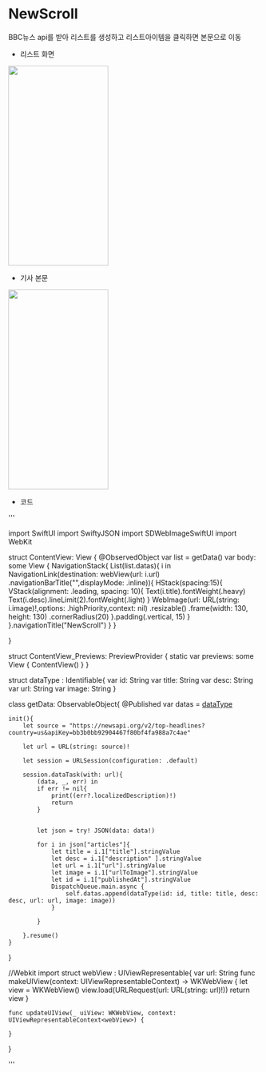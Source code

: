 # NewScroll
BBC뉴스 api를 받아 리스트를 생성하고 리스트아이템을 클릭하면 본문으로 이동

- 리스트 화면
<img src = "https://user-images.githubusercontent.com/119280160/229792508-ce39647d-df24-40ff-9409-9aa7bc0b24ce.png" width = "200" height = "400"/>

- 기사 본문
<img src = "https://user-images.githubusercontent.com/119280160/229792554-05705513-92cb-4e7a-9c87-6aaa4b42a46f.png" width = "200" height = "400"/>

- 코드

 '''
 
import SwiftUI
import SwiftyJSON
import SDWebImageSwiftUI
import WebKit

struct ContentView: View {
    @ObservedObject var list = getData()
    var body: some View {
        NavigationStack{
            List(list.datas){
            i in
                NavigationLink(destination: webView(url: i.url)
                    .navigationBarTitle("",displayMode: .inline)){
                    HStack(spacing:15){
                        VStack(alignment: .leading, spacing: 10){
                            Text(i.title).fontWeight(.heavy)
                            Text(i.desc).lineLimit(2).fontWeight(.light)
                        }
                        WebImage(url: URL(string: i.image)!,options: .highPriority,context: nil)
                            .resizable()
                            .frame(width: 130, height: 130)
                            .cornerRadius(20)
                    }.padding(.vertical, 15)
                }
            }.navigationTitle("NewScroll")
        }
            }
    
}

struct ContentView_Previews: PreviewProvider {
    static var previews: some View {
        ContentView()
    }
}

struct dataType : Identifiable{
    var id: String
    var title: String
    var desc: String
    var url: String
    var image: String
}

class getData: ObservableObject{
    @Published var datas = [dataType]()
    
    init(){
        let source = "https://newsapi.org/v2/top-headlines?country=us&apiKey=bb3b0bb92904467f80bf4fa988a7c4ae"
        
        let url = URL(string: source)!
        
        let session = URLSession(configuration: .default)
        
        session.dataTask(with: url){
            (data, _, err) in
            if err != nil{
                print((err?.localizedDescription)!)
                return
            }
            
            
            let json = try! JSON(data: data!)
            
            for i in json["articles"]{
                let title = i.1["title"].stringValue
                let desc = i.1["description" ].stringValue
                let url = i.1["url"].stringValue
                let image = i.1["urlToImage"].stringValue
                let id = i.1["publishedAt"].stringValue
                DispatchQueue.main.async {
                    self.datas.append(dataType(id: id, title: title, desc: desc, url: url, image: image))
                }
               
            }
            
        }.resume()
    }
}

//Webkit import
struct webView : UIViewRepresentable{
    var url: String
    func makeUIView(context: UIViewRepresentableContext<webView>) -> WKWebView {
        let view = WKWebView()
        view.load(URLRequest(url: URL(string: url)!))
        return view
    }
    
    func updateUIView(_ uiView: WKWebView, context: UIViewRepresentableContext<webView>) {
        
    }
}

 '''
